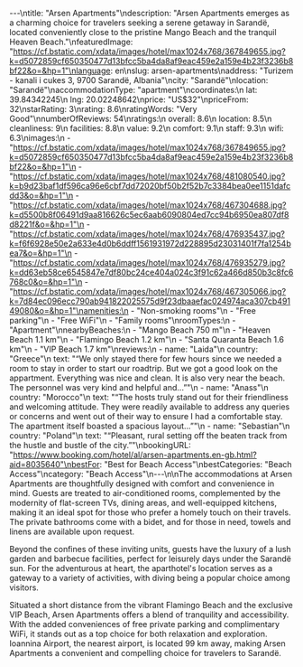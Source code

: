 ---\ntitle: "Arsen Apartments"\ndescription: "Arsen Apartments emerges as a charming choice for travelers seeking a serene getaway in Sarandë, located conveniently close to the pristine Mango Beach and the tranquil Heaven Beach."\nfeaturedImage: "https://cf.bstatic.com/xdata/images/hotel/max1024x768/367849655.jpg?k=d5072859cf650350477d13bfcc5ba4da8af9eac459e2a159e4b23f3236b8bf22&o=&hp=1"\nlanguage: en\nslug: arsen-apartments\naddress: "Turizem - kanali i cukes 3, 9700 Sarandë, Albania"\ncity: "Sarandë"\nlocation: "Sarandë"\naccommodationType: "apartment"\ncoordinates:\n  lat: 39.84342245\n  lng: 20.02248642\nprice: "US$32"\npriceFrom: 32\nstarRating: 3\nrating: 8.6\nratingWords: "Very Good"\nnumberOfReviews: 54\nratings:\n  overall: 8.6\n  location: 8.5\n  cleanliness: 9\n  facilities: 8.8\n  value: 9.2\n  comfort: 9.1\n  staff: 9.3\n  wifi: 6.3\nimages:\n  - "https://cf.bstatic.com/xdata/images/hotel/max1024x768/367849655.jpg?k=d5072859cf650350477d13bfcc5ba4da8af9eac459e2a159e4b23f3236b8bf22&o=&hp=1"\n  - "https://cf.bstatic.com/xdata/images/hotel/max1024x768/481080540.jpg?k=b9d23baf1df596ca96e6cbf7dd72020bf50b2f52b7c3384bea0ee1151dafcdd3&o=&hp=1"\n  - "https://cf.bstatic.com/xdata/images/hotel/max1024x768/467304688.jpg?k=d5500b8f06491d9aa816626c5ec6aab6090804ed7cc94b6950ea807df8d8221f&o=&hp=1"\n  - "https://cf.bstatic.com/xdata/images/hotel/max1024x768/476935437.jpg?k=f6f6928e50e2a633e4d0b6ddff1561931972d228895d23031401f7fa1254bea7&o=&hp=1"\n  - "https://cf.bstatic.com/xdata/images/hotel/max1024x768/476935279.jpg?k=dd63eb58ce6545847e7df80bc24ce404a024c3f91c62a466d850b3c8fc6768c0&o=&hp=1"\n  - "https://cf.bstatic.com/xdata/images/hotel/max1024x768/467305066.jpg?k=7d84ec096ecc790ab941822025575d9f23dbaaefac024974aca307cb49149080&o=&hp=1"\namenities:\n  - "Non-smoking rooms"\n  - "Free parking"\n  - "Free WiFi"\n  - "Family rooms"\nroomTypes:\n  - "Apartment"\nnearbyBeaches:\n  - "Mango Beach 750 m"\n  - "Heaven Beach 1.1 km"\n  - "Flamingo Beach 1.2 km"\n  - "Santa Quaranta Beach 1.6 km"\n  - "VIP Beach 1.7 km"\nreviews:\n  - name: "Laida"\n    country: "Greece"\n    text: "“We only stayed there for few hours since we needed a room to stay in order to start our roadtrip. But we got a good look on the appartment. Everything was nice and clean. It is also very near the beach. The personnel was very kind and helpful and...”"\n  - name: "Anass"\n    country: "Morocco"\n    text: "“The hosts truly stand out for their friendliness and welcoming attitude. They were readily available to address any queries or concerns and went out of their way to ensure I had a comfortable stay. The apartment itself boasted a spacious layout...”"\n  - name: "Sebastian"\n    country: "Poland"\n    text: "“Pleasant, rural setting off the beaten track from the hustle and bustle of the city.”"\nbookingURL: "https://www.booking.com/hotel/al/arsen-apartments.en-gb.html?aid=8035640"\nbestFor: "Best for Beach Access"\nbestCategories: "Beach Access"\ncategory: "Beach Access"\n---\n\nThe accommodations at Arsen Apartments are thoughtfully designed with comfort and convenience in mind. Guests are treated to air-conditioned rooms, complemented by the modernity of flat-screen TVs, dining areas, and well-equipped kitchens, making it an ideal spot for those who prefer a homely touch on their travels. The private bathrooms come with a bidet, and for those in need, towels and linens are available upon request.

Beyond the confines of these inviting units, guests have the luxury of a lush garden and barbecue facilities, perfect for leisurely days under the Sarandë sun. For the adventurous at heart, the aparthotel's location serves as a gateway to a variety of activities, with diving being a popular choice among visitors.

Situated a short distance from the vibrant Flamingo Beach and the exclusive VIP Beach, Arsen Apartments offers a blend of tranquility and accessibility. With the added conveniences of free private parking and complimentary WiFi, it stands out as a top choice for both relaxation and exploration. Ioannina Airport, the nearest airport, is located 99 km away, making Arsen Apartments a convenient and compelling choice for travelers to Sarandë.